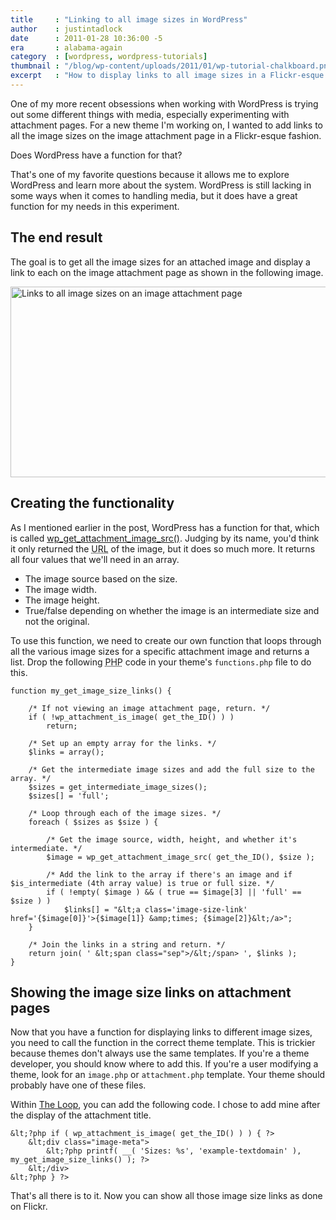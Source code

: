```yaml
---
title     : "Linking to all image sizes in WordPress"
author    : justintadlock
date      : 2011-01-28 10:36:00 -5
era       : alabama-again
category  : [wordpress, wordpress-tutorials]
thumbnail : "/blog/wp-content/uploads/2011/01/wp-tutorial-chalkboard.png"
excerpt   : "How to display links to all image sizes in a Flickr-esque fashion on image attachment pages in WordPress."
---
```


One of my more recent obsessions when working with WordPress is trying out some different things with media, especially experimenting with attachment pages.  For a new theme I'm working on, I wanted to add links to all the image sizes on the image attachment page in a Flickr-esque fashion.

Does WordPress have a function for that?

That's one of my favorite questions because it allows me to explore WordPress and learn more about the system.  WordPress is still lacking in some ways when it comes to handling media, but it does have a great function for my needs in this experiment.

<h2>The end result</h2>

The goal is to get all the image sizes for an attached image and display a link to each on the image attachment page as shown in the following image.

<img src="http://justintadlock.com/blog/wp-content/uploads/2011/01/image-size-links.png" alt="Links to all image sizes on an image attachment page" title="Image size links on attachment pages" width="600" height="305" class="aligncenter size-full wp-image-2689" />

<h2>Creating the functionality</h2>

As I mentioned earlier in the post, WordPress has a function for that, which is called <a href="http://codex.wordpress.org/Function_Reference/wp_get_attachment_image_src" title="WordPress Codex: wp_get_attachment_image_src()">wp_get_attachment_image_src()</a>.  Judging by its name, you'd think it only returned the <acronym title="Uniform Resource Locator">URL</acronym> of the image, but it does so much more.  It returns all four values that we'll need in an array.

<ul>
	<li>The image source based on the size.</li>
	<li>The image width.</li>
	<li>The image height.</li>
	<li>True/false depending on whether the image is an intermediate size and not the original.</li>
</ul>

To use this function, we need to create our own function that loops through all the various image sizes for a specific attachment image and returns a list.  Drop the following <acronym title="Hypertext Preprocessor">PHP</acronym> code in your theme's <code>functions.php</code> file to do this.

```
function my_get_image_size_links() {

	/* If not viewing an image attachment page, return. */
	if ( !wp_attachment_is_image( get_the_ID() ) )
		return;

	/* Set up an empty array for the links. */
	$links = array();

	/* Get the intermediate image sizes and add the full size to the array. */
	$sizes = get_intermediate_image_sizes();
	$sizes[] = 'full';

	/* Loop through each of the image sizes. */
	foreach ( $sizes as $size ) {

		/* Get the image source, width, height, and whether it's intermediate. */
		$image = wp_get_attachment_image_src( get_the_ID(), $size );

		/* Add the link to the array if there's an image and if $is_intermediate (4th array value) is true or full size. */
		if ( !empty( $image ) && ( true == $image[3] || 'full' == $size ) )
			$links[] = "&lt;a class='image-size-link' href='{$image[0]}'>{$image[1]} &amp;times; {$image[2]}&lt;/a>";
	}

	/* Join the links in a string and return. */
	return join( ' &lt;span class="sep">/&lt;/span> ', $links );
}
```

<h2>Showing the image size links on attachment pages</h2>

Now that you have a function for displaying links to different image sizes, you need to call the function in the correct theme template.  This is trickier because themes don't always use the same templates.  If you're a theme developer, you should know where to add this.  If you're a user modifying a theme, look for an <code>image.php</code> or <code>attachment.php</code> template.  Your theme should probably have one of these files.

Within <a href="http://codex.wordpress.org/The_Loop" title="WordPress Codex: The Loop">The Loop</a>, you can add the following code.  I chose to add mine after the display of the attachment title.

```
&lt;?php if ( wp_attachment_is_image( get_the_ID() ) ) { ?>
	&lt;div class="image-meta">
		&lt;?php printf( __( 'Sizes: %s', 'example-textdomain' ), my_get_image_size_links() ); ?>
	&lt;/div>
&lt;?php } ?>
```

That's all there is to it.  Now you can show all those image size links as done on Flickr.
